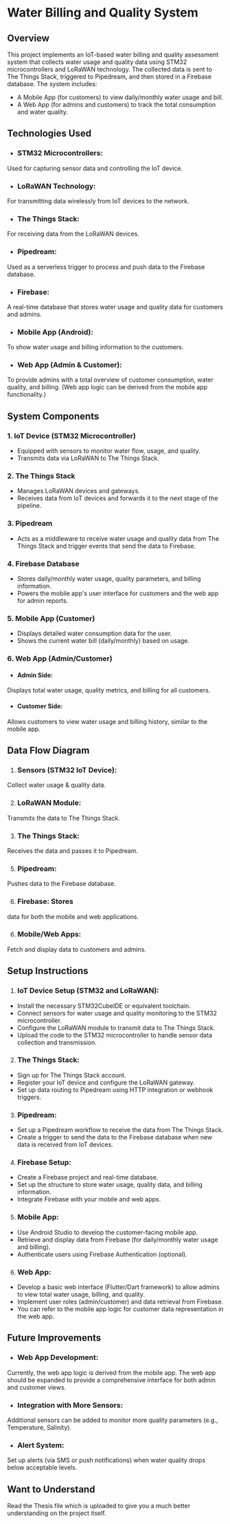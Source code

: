 # Water Billing and Quality System
## Overview
This project implements an IoT-based water billing and quality assessment system that collects water usage and quality data using STM32 microcontrollers and LoRaWAN technology. The collected data is sent to The Things Stack, triggered to Pipedream, and then stored in a Firebase database. The system includes:

- A Mobile App (for customers) to view daily/monthly water usage and bill.
- A Web App (for admins and customers) to track the total consumption and water quality.
## Technologies Used
- ### STM32 Microcontrollers:
Used for capturing sensor data and controlling the IoT device.
- ### LoRaWAN Technology:
For transmitting data wirelessly from IoT devices to the network.
- ### The Things Stack:
For receiving data from the LoRaWAN devices.
- ### Pipedream:
 Used as a serverless trigger to process and push data to the Firebase database.
- ### Firebase:
A real-time database that stores water usage and quality data for customers and admins.
- ### Mobile App (Android):
To show water usage and billing information to the customers.
- ### Web App (Admin & Customer):
To provide admins with a total overview of customer consumption, water quality, and billing. (Web app logic can be derived from the mobile app functionality.)

## System Components
### 1. IoT Device (STM32 Microcontroller)

- Equipped with sensors to monitor water flow, usage, and quality.
- Transmits data via LoRaWAN to The Things Stack.
### 2. The Things Stack

- Manages LoRaWAN devices and gateways.
- Receives data from IoT devices and forwards it to the next stage of the pipeline.
### 3. Pipedream

- Acts as a middleware to receive water usage and quality data from The Things Stack and trigger events that send the data to Firebase.

### 4. Firebase Database

- Stores daily/monthly water usage, quality parameters, and billing information.
- Powers the mobile app's user interface for customers and the web app for admin reports.
### 5. Mobile App (Customer)

- Displays detailed water consumption data for the user.
- Shows the current water bill (daily/monthly) based on usage.
### 6. Web App (Admin/Customer)

- #### Admin Side:
Displays total water usage, quality metrics, and billing for all customers.
- #### Customer Side:
Allows customers to view water usage and billing history, similar to the mobile app.
## Data Flow Diagram

 1. ### Sensors (STM32 IoT Device):
Collect water usage & quality data.

 2. ### LoRaWAN Module:
Transmits the data to The Things Stack.

 3. ### The Things Stack:
Receives the data and passes it to Pipedream.

 5. ### Pipedream:
Pushes data to the Firebase database.

 6. ### Firebase: Stores
data for both the mobile and web applications.

  6. ### Mobile/Web Apps:
Fetch and display data to customers and admins.
## Setup Instructions
1. ### IoT Device Setup (STM32 and LoRaWAN):

- Install the necessary STM32CubeIDE or equivalent toolchain.
- Connect sensors for water usage and quality monitoring to the STM32 microcontroller.
- Configure the LoRaWAN module to transmit data to The Things Stack.
- Upload the code to the STM32 microcontroller to handle sensor data collection and transmission.

2. ### The Things Stack:

- Sign up for The Things Stack account.
- Register your IoT device and configure the LoRaWAN gateway.
- Set up data routing to Pipedream using HTTP integration or webhook triggers.

3. ### Pipedream:

- Set up a Pipedream workflow to receive the data from The Things Stack.
- Create a trigger to send the data to the Firebase database when new data is received from IoT devices.

4. ### Firebase Setup:

- Create a Firebase project and real-time database.
- Set up the structure to store water usage, quality data, and billing information.
- Integrate Firebase with your mobile and web apps.

5. ### Mobile App:

- Use Android Studio to develop the customer-facing mobile app.
- Retrieve and display data from Firebase (for daily/monthly water usage and billing).
- Authenticate users using Firebase Authentication (optional).

6. ### Web App:

- Develop a basic web interface (Flutter/Dart framework) to allow admins to view total water usage, billing, and quality.
- Implement user roles (admin/customer) and data retrieval from Firebase.
- You can refer to the mobile app logic for customer data representation in the web app.
## Future Improvements
- ### Web App Development:
Currently, the web app logic is derived from the mobile app. The web app should be expanded to provide a comprehensive interface for both admin and customer views.

- ### Integration with More Sensors:
Additional sensors can be added to monitor more quality parameters (e.g., Temperature, Salinity).

- ### Alert System:
Set up alerts (via SMS or push notifications) when water quality drops below acceptable levels.

## Want to Understand
Read the Thesis file which is uploaded to give you a much better understanding on the project itself.
